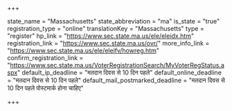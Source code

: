 +++

state_name = "Massachusetts"
state_abbreviation = "ma"
is_state = "true"
registration_type = "online"
translationKey = "Massachusetts"
type = "register"
hp_link = "https://www.sec.state.ma.us/ele/eleidx.htm"
registration_link = "https://www.sec.state.ma.us/ovr/"
more_info_link = "https://www.sec.state.ma.us/ele/eleifv/howreg.htm"
confirm_registration_link = "https://www.sec.state.ma.us/VoterRegistrationSearch/MyVoterRegStatus.aspx"
default_ip_deadline = "मतदान दिवस से 10 दिन पहले"
default_online_deadline = "मतदान दिवस से 10 दिन पहले"
default_mail_postmarked_deadline = "मतदान दिवस से 10 दिन पहले पोस्टमार्क होना चाहिए"

+++